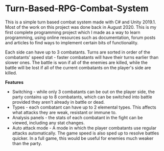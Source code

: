 # Turn-Based-RPG-Combat-System

This is a simple turn based combat system made with C# and Unity 2019.1. Most of the work on this project was done back in August 2020. This is my first complete programming project which I made as a way to learn programming, using online resources such as documentation, forum posts and articles to find ways to implement certain bits of functionality.

Each side can have up to 3 combatants. Turns are sorted in order of the combatants' speed stat - faster combatants will have their turns earlier than slower ones. The battle is won if all of the enemies are killed, while the battle will be lost if all of the current combatants on the player's side are killed.

**Features**
- Switching - while only 3 combatants can be out on the player side, the party contains up to 8 combatants, which can be switched into battle provided they aren't already in battle or dead.
- Types - each combatant can have up to 2 elemental types. This affects what attacks they are weak, resistant or immune to.
- Analysis panels - the stats of each combatant in the fight can be viewed, including any stat changes.
- Auto attack mode - A mode in which the player combatants use regular attacks automatically. The game speed is also sped up to resolve battles quicker. In a full game, this would be useful for enemies much weaker than the party.
